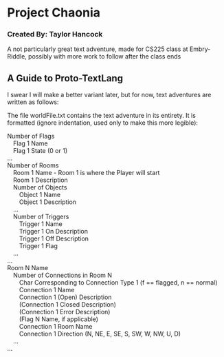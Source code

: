 # Project Chaonia
### Created By: Taylor Hancock

A not particularly great text adventure, made for CS225 class at Embry-Riddle, possibly with more work to follow after the class ends


## A Guide to Proto-TextLang

I swear I will make a better variant later, but for now, text adventures are written as follows:

The file worldFile.txt contains the text adventure in its entirety. It is formatted (ignore indentation, used only to make this more legible):

Number of Flags \
&emsp;Flag 1 Name \
&emsp;Flag 1 State (0 or 1)\
... \
Number of Rooms \
&emsp;Room 1 Name - Room 1 is where the Player will start \
&emsp;Room 1 Description \
&emsp;Number of Objects \
&emsp;&emsp;Object 1 Name \
&emsp;&emsp;Object 1 Description \
&emsp;... \
&emsp;Number of Triggers \
&emsp;&emsp;Trigger 1 Name \
&emsp;&emsp;Trigger 1 On Description \
&emsp;&emsp;Trigger 1 Off Description \
&emsp;&emsp;Trigger 1 Flag \
&emsp;...\
... \
Room N Name \
&emsp;Number of Connections in Room N \
&emsp;&emsp;Char Corresponding to Connection Type 1 (f == flagged, n == normal) \
&emsp;&emsp;Connection 1 Name \
&emsp;&emsp;Connection 1 (Open) Description \
&emsp;&emsp;(Connection 1 Closed Description) \
&emsp;&emsp;(Connection 1 Error Description) \
&emsp;&emsp;(Flag N Name, if applicable) \
&emsp;&emsp;Connection 1 Room Name \
&emsp;&emsp;Connection 1 Direction (N, NE, E, SE, S, SW, W, NW, U, D) \
&emsp;... \
...